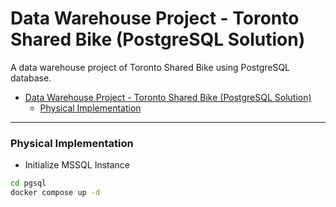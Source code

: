 # Data Warehouse Project - Toronto Shared Bike (PostgreSQL Solution)

A data warehouse project of Toronto Shared Bike using PostgreSQL database.

- [Data Warehouse Project - Toronto Shared Bike (PostgreSQL Solution)](#data-warehouse-project---toronto-shared-bike-postgresql-solution)
    - [Physical Implementation](#physical-implementation)

---

### Physical Implementation

- Initialize MSSQL Instance

```sh
cd pgsql
docker compose up -d
```
